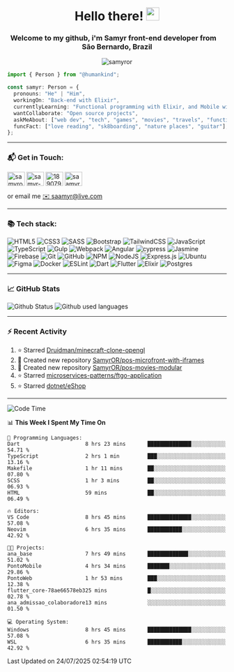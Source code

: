 <h1 align="center">Hello there! <img src="https://raw.githubusercontent.com/iampavangandhi/iampavangandhi/master/gifs/Hi.gif" width="30px"></h1>
<h3 align="center">Welcome to my github, i'm Samyr front-end developer from  <img src="https://cdn-icons-png.flaticon.com/512/197/197386.png" width="13"/>  <b>São Bernardo, Brazil</b></h3>

<p align="center"> <img src="https://komarev.com/ghpvc/?username=samyror&label=Profile%20views&color=0e75b6&style=flat" alt="samyror" /> </p>

```typescript
import { Person } from "@humankind";

const samyr: Person = {
  pronouns: "He" | "Him",
  workingOn: "Back-end with Elixir",
  currentlyLearning: "Functional programming with Elixir, and Mobile with Flutter",
  wantCollaborate: "Open source projects",
  askMeAbout: ["web dev", "tech", "games", "movies", "travels", "functional programming", "mobile"],
  funcFact: ["love reading", "sk8boarding", "nature places", "guitar"],
};
```

---

### 📬 Get in Touch:

<p align="left">
<a href="https://codepen.io/samyror" target="blank"><img align="center" src="https://cdn.jsdelivr.net/gh/devicons/devicon/icons/codepen/codepen-plain.svg" alt="samyror" height="32" width="40" /></a>
<a href="https://linkedin.com/in/samyr-ribeiro-82a720145" target="blank"><img align="center" src="https://cdn.jsdelivr.net/gh/devicons/devicon/icons/linkedin/linkedin-plain.svg" alt="samyr-ribeiro-82a720145" height="32" width="40" /></a>
<a href="https://pt.stackoverflow.com/users/189079" target="blank"><img align="center"  src="https://cdn.jsdelivr.net/npm/simple-icons@v5/icons/stackoverflow.svg" alt="189079" height="32" width="40" /></a>
<a href="https://www.hackerrank.com/saamyr" target="blank"><img align="center" src="https://cdn.jsdelivr.net/npm/simple-icons@v5/icons/hackerrank.svg" alt="saamyr" height="32" width="40" /></a>
</p>

or email me [✉️ saamyr@live.com](mailto:saamyr@live.com)

---

### 📚 Tech stack:

![HTML5](https://img.shields.io/badge/html5-%23E34F26.svg?style=for-the-badge&logo=html5&logoColor=white)
![CSS3](https://img.shields.io/badge/css3-%231572B6.svg?style=for-the-badge&logo=css3&logoColor=white)
![SASS](https://img.shields.io/badge/SASS-hotpink.svg?style=for-the-badge&logo=SASS&logoColor=white)
![Bootstrap](https://img.shields.io/badge/bootstrap-%23563D7C.svg?style=for-the-badge&logo=bootstrap&logoColor=white)
![TailwindCSS](https://img.shields.io/badge/tailwindcss-%2338B2AC.svg?style=for-the-badge&logo=tailwind-css&logoColor=white)
![JavaScript](https://img.shields.io/badge/javascript-%23323330.svg?style=for-the-badge&logo=javascript&logoColor=%23F7DF1E)
![TypeScript](https://img.shields.io/badge/typescript-%23007ACC.svg?style=for-the-badge&logo=typescript&logoColor=white)
![Gulp](https://img.shields.io/badge/GULP-%23CF4647.svg?style=for-the-badge&logo=gulp&logoColor=white)
![Webpack](https://img.shields.io/badge/webpack-%238DD6F9.svg?style=for-the-badge&logo=webpack&logoColor=black)
![Angular](https://img.shields.io/badge/angular-%23DD0031.svg?style=for-the-badge&logo=angular&logoColor=white)
![cypress](https://img.shields.io/badge/-cypress-%23E5E5E5?style=for-the-badge&logo=cypress&logoColor=058a5e)
![Jasmine](https://img.shields.io/badge/-Jasmine-%238A4182?style=for-the-badge&logo=Jasmine&logoColor=white)
![Firebase](https://img.shields.io/badge/firebase-%23039BE5.svg?style=for-the-badge&logo=firebase)
![Git](https://img.shields.io/badge/git-%23F05033.svg?style=for-the-badge&logo=git&logoColor=white)
![GitHub](https://img.shields.io/badge/github-%23121011.svg?style=for-the-badge&logo=github&logoColor=white)
![NPM](https://img.shields.io/badge/NPM-%23000000.svg?style=for-the-badge&logo=npm&logoColor=white)
![NodeJS](https://img.shields.io/badge/node.js-6DA55F?style=for-the-badge&logo=node.js&logoColor=white)
![Express.js](https://img.shields.io/badge/express.js-%23404d59.svg?style=for-the-badge&logo=express&logoColor=%2361DAFB)
![Ubuntu](https://img.shields.io/badge/Ubuntu-E95420?style=for-the-badge&logo=ubuntu&logoColor=white)
![Figma](https://img.shields.io/badge/figma-%23F24E1E.svg?style=for-the-badge&logo=figma&logoColor=white)
![Docker](https://img.shields.io/badge/docker-%230db7ed.svg?style=for-the-badge&logo=docker&logoColor=white)
![ESLint](https://img.shields.io/badge/ESLint-4B3263?style=for-the-badge&logo=eslint&logoColor=white)
![Dart](https://img.shields.io/badge/dart-%230175C2.svg?style=for-the-badge&logo=dart&logoColor=white)
![Flutter](https://img.shields.io/badge/Flutter-%2302569B.svg?style=for-the-badge&logo=Flutter&logoColor=white)
![Elixir](https://img.shields.io/badge/elixir-%234B275F.svg?style=for-the-badge&logo=elixir&logoColor=white)
![Postgres](https://img.shields.io/badge/postgres-%23316192.svg?style=for-the-badge&logo=postgresql&logoColor=white)

---

### 📈 GitHub Stats

![Github Status](https://github-readme-stats.vercel.app/api?username=SamyrOR&show_icons=true&bg_color=FFF&title_color=b80f0a&text_color=000&icon_color=b80f0a&border_color=a9a9a9&line_height=20)
![Github used languages](https://github-readme-stats.vercel.app/api/top-langs?username=samyror&show_icons=true&locale=en&layout=compact&bg_color=FFF&title_color=b80f0a&text_color=000&icon_color=b80f0a&border_color=a9a9a9)

---

### ⚡ Recent Activity

<!--RECENT_ACTIVITY:start-->
1. ⭐ Starred [Druidman/minecraft-clone-opengl](https://github.com/Druidman/minecraft-clone-opengl)
2. 📔 Created new repository [SamyrOR/pos-microfront-with-iframes](https://github.com/SamyrOR/pos-microfront-with-iframes)
3. 📔 Created new repository [SamyrOR/pos-movies-modular](https://github.com/SamyrOR/pos-movies-modular)
4. ⭐ Starred [microservices-patterns/ftgo-application](https://github.com/microservices-patterns/ftgo-application)
5. ⭐ Starred [dotnet/eShop](https://github.com/dotnet/eShop)
<!--RECENT_ACTIVITY:end-->

---

<!--START_SECTION:waka-->
![Code Time](http://img.shields.io/badge/Code%20Time-2%2C917%20hrs%2023%20mins-blue)

📊 **This Week I Spent My Time On** 

```text
💬 Programming Languages: 
Dart                     8 hrs 23 mins       ██████████████░░░░░░░░░░░   54.71 % 
TypeScript               2 hrs 1 min         ███░░░░░░░░░░░░░░░░░░░░░░   13.16 % 
Makefile                 1 hr 11 mins        ██░░░░░░░░░░░░░░░░░░░░░░░   07.80 % 
SCSS                     1 hr 3 mins         ██░░░░░░░░░░░░░░░░░░░░░░░   06.93 % 
HTML                     59 mins             ██░░░░░░░░░░░░░░░░░░░░░░░   06.49 % 

🔥 Editors: 
VS Code                  8 hrs 45 mins       ██████████████░░░░░░░░░░░   57.08 % 
Neovim                   6 hrs 35 mins       ███████████░░░░░░░░░░░░░░   42.92 % 

🐱‍💻 Projects: 
ana_base                 7 hrs 49 mins       █████████████░░░░░░░░░░░░   51.02 % 
PontoMobile              4 hrs 34 mins       ███████░░░░░░░░░░░░░░░░░░   29.86 % 
PontoWeb                 1 hr 53 mins        ███░░░░░░░░░░░░░░░░░░░░░░   12.38 % 
flutter_core-78ae66578eb325 mins             █░░░░░░░░░░░░░░░░░░░░░░░░   02.78 % 
ana_admissao_colaboradore13 mins             ░░░░░░░░░░░░░░░░░░░░░░░░░   01.50 % 

💻 Operating System: 
Windows                  8 hrs 45 mins       ██████████████░░░░░░░░░░░   57.08 % 
WSL                      6 hrs 35 mins       ███████████░░░░░░░░░░░░░░   42.92 % 
```


 Last Updated on 24/07/2025 02:54:19 UTC
<!--END_SECTION:waka-->
